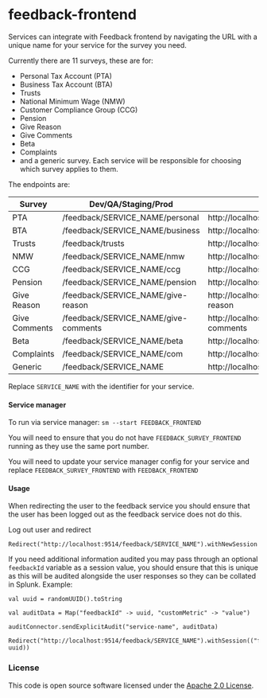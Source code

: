 
# feedback-frontend

Services can integrate with Feedback frontend by navigating the URL with a unique name for your service for the survey you need.

Currently there are 11 surveys, these are for:
* Personal Tax Account (PTA)
* Business Tax Account (BTA)
* Trusts
* National Minimum Wage (NMW)
* Customer Compliance Group (CCG)
* Pension
* Give Reason
* Give Comments
* Beta
* Complaints
* and a generic survey. Each service will be responsible for choosing which survey applies to them.

The endpoints are:

| Survey        | Dev/QA/Staging/Prod                  | Local                                                     |
|---------------|--------------------------------------|-----------------------------------------------------------|
| PTA           | /feedback/SERVICE_NAME/personal      | http://localhost:9514/feedback/SERVICE_NAME/personal      |
| BTA           | /feedback/SERVICE_NAME/business      | http://localhost:9514/feedback/SERVICE_NAME/business      |
| Trusts        | /feedback/trusts                     | http://localhost:9514/feedback/trusts                     |
| NMW           | /feedback/SERVICE_NAME/nmw           | http://localhost:9514/feedback/SERVICE_NAME/nmw           |
| CCG           | /feedback/SERVICE_NAME/ccg           | http://localhost:9514/feedback/SERVICE_NAME/ccg           |
| Pension       | /feedback/SERVICE_NAME/pension       | http://localhost:9514/feedback/SERVICE_NAME/pension       |
| Give Reason   | /feedback/SERVICE_NAME/give-reason   | http://localhost:9514/feedback/SERVICE_NAME/give-reason   |
| Give Comments | /feedback/SERVICE_NAME/give-comments | http://localhost:9514/feedback/SERVICE_NAME/give-comments |
| Beta          | /feedback/SERVICE_NAME/beta          | http://localhost:9514/feedback/SERVICE_NAME/beta          | 
| Complaints    | /feedback/SERVICE_NAME/com           | http://localhost:9514/feedback/SERVICE_NAME/com           |
| Generic       | /feedback/SERVICE_NAME               | http://localhost:9514/feedback/SERVICE_NAME               |

Replace `SERVICE_NAME` with the identifier for your service.

#### Service manager

To run via service manager: `sm --start FEEDBACK_FRONTEND`

You will need to ensure that you do not have `FEEDBACK_SURVEY_FRONTEND` running as they use the same port number.

You will need to update your service manager config for your service and replace `FEEDBACK_SURVEY_FRONTEND` with `FEEDBACK_FRONTEND`

#### Usage

When redirecting the user to the feedback service you should ensure that the user has been logged out as the feedback service does not do this.

Log out user and redirect
```
Redirect("http://localhost:9514/feedback/SERVICE_NAME").withNewSession
```

If you need additional information audited you may pass through an optional `feedbackId` variable as a session value, you should ensure that this is unique as this will be audited alongside the user responses so they can be collated in Splunk.
Example:
```
val uuid = randomUUID().toString

val auditData = Map("feedbackId" -> uuid, "customMetric" -> "value")

auditConnector.sendExplicitAudit("service-name", auditData)

Redirect("http://localhost:9514/feedback/SERVICE_NAME").withSession(("feedbackId", uuid))
```
### License

This code is open source software licensed under the [Apache 2.0 License]("http://www.apache.org/licenses/LICENSE-2.0.html").


